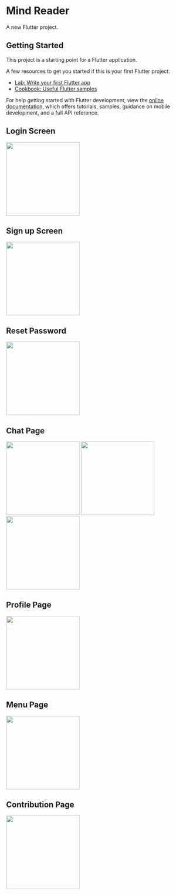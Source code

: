 # Mind Reader

A new Flutter project.

## Getting Started

This project is a starting point for a Flutter application.

A few resources to get you started if this is your first Flutter project:

- [Lab: Write your first Flutter app](https://docs.flutter.dev/get-started/codelab)
- [Cookbook: Useful Flutter samples](https://docs.flutter.dev/cookbook)

For help getting started with Flutter development, view the
[online documentation](https://docs.flutter.dev/), which offers tutorials,
samples, guidance on mobile development, and a full API reference.

## Login Screen

<!-- ![image]() -->
<img src="https://github.com/Sameer330/ai-chat-app/assets/83571153/f5756574-5a2d-4823-8653-3731a6393558" width="200"/>

## Sign up Screen

<!-- ![image]() -->

<img src="https://github.com/Sameer330/ai-chat-app/assets/83571153/55827be3-0344-415d-ad79-39d889efa729" width="200"/>

## Reset Password

<img src="https://github.com/Sameer330/ai-chat-app/assets/83571153/8b1ff6ca-06b4-4349-bc68-3a3caa8ce991" width="200"/>

## Chat Page

<img src="https://github.com/Sameer330/ai-chat-app/assets/83571153/547a5ae3-89fe-44bc-9617-83d444804c09" width="200"/> <img src="https://github.com/Sameer330/ai-chat-app/assets/83571153/4bc485b5-0626-40dc-8e47-0c3717f5c51d" width="200"/> <img src="https://github.com/Sameer330/ai-chat-app/assets/83571153/2c21bfd0-c0ec-4da9-bb3b-836b79c4394b" width="200"/>

## Profile Page

<img src="https://github.com/Sameer330/ai-chat-app/assets/83571153/945dc5fd-f6b4-4f57-87e7-7137bae04c36" width="200"/>

## Menu Page

<img src="https://github.com/Sameer330/ai-chat-app/assets/83571153/d9f7b0af-ac4a-4a1f-8079-aaaaeba767ad" width="200"/>

## Contribution Page

<img src="https://github.com/Sameer330/ai-chat-app/assets/83571153/af60c040-6520-4bd6-9717-21b931772750" width="200"/>